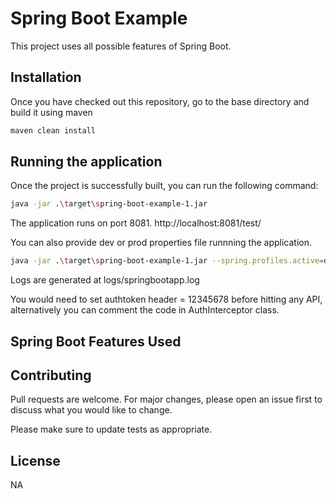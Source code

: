 # Spring Boot Example

This project uses all possible features of Spring Boot.

## Installation

Once you have checked out this repository, go to the base directory and build it using maven

```bash
maven clean install
```

## Running the application

Once the project is successfully built, you can run the following command:

```bash
java -jar .\target\spring-boot-example-1.jar
```
The application runs on port 8081.
http://localhost:8081/test/

You can also provide dev or prod properties file runnning the application.

```bash
java -jar .\target\spring-boot-example-1.jar --spring.profiles.active=dev
```

Logs are generated at logs/springbootapp.log

You would need to set authtoken header = 12345678 before hitting any API, alternatively you can comment the code in AuthInterceptor class.

## Spring Boot Features Used



## Contributing
Pull requests are welcome. For major changes, please open an issue first to discuss what you would like to change.

Please make sure to update tests as appropriate.

## License
NA
